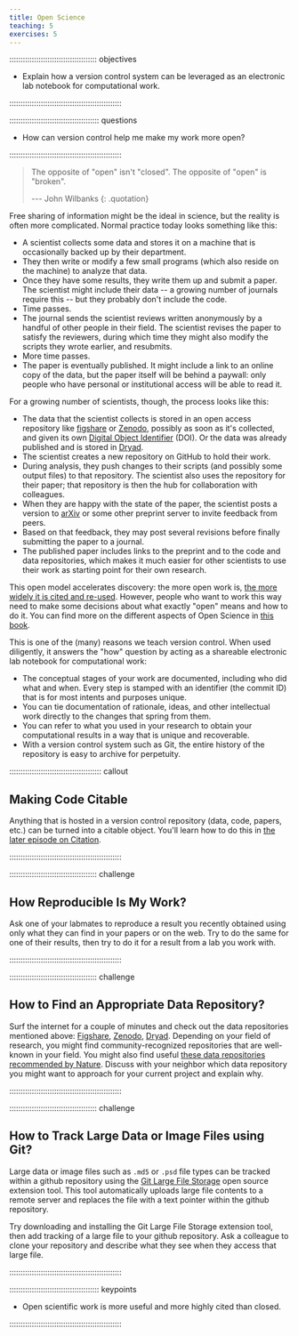 ```yaml
---
title: Open Science
teaching: 5
exercises: 5
---
```


::::::::::::::::::::::::::::::::::::::: objectives

- Explain how a version control system can be leveraged as an electronic lab notebook for computational work.

::::::::::::::::::::::::::::::::::::::::::::::::::

:::::::::::::::::::::::::::::::::::::::: questions

- How can version control help me make my work more open?

::::::::::::::::::::::::::::::::::::::::::::::::::

> The opposite of "open" isn't "closed".
> The opposite of "open" is "broken".
> 
> \--- John Wilbanks
> {: .quotation}

Free sharing of information might be the ideal in science,
but the reality is often more complicated.
Normal practice today looks something like this:

- A scientist collects some data and stores it on a machine
  that is occasionally backed up by their department.
- They then write or modify a few small programs
  (which also reside on the machine)
  to analyze that data.
- Once they have some results,
  they write them up and submit a paper.
  The scientist might include their data -- a growing number of journals require this -- but
  they probably don't include the code.
- Time passes.
- The journal sends the scientist reviews written anonymously by a handful of other people in their field.
  The scientist revises the paper to satisfy the reviewers,
  during which time they might also modify the scripts they wrote earlier,
  and resubmits.
- More time passes.
- The paper is eventually published.
  It might include a link to an online copy of the data,
  but the paper itself will be behind a paywall:
  only people who have personal or institutional access
  will be able to read it.

For a growing number of scientists,
though,
the process looks like this:

- The data that the scientist collects is stored in an open access repository
  like [figshare](https://figshare.com/) or
  [Zenodo](https://zenodo.org), possibly as soon as it's collected,
  and given its own
  [Digital Object Identifier](https://en.wikipedia.org/wiki/Digital_object_identifier) (DOI).
  Or the data was already published and is stored in
  [Dryad](https://datadryad.org/).
- The scientist creates a new repository on GitHub to hold their work.
- During analysis,
  they push changes to their scripts
  (and possibly some output files)
  to that repository.
  The scientist also uses the repository for their paper;
  that repository is then the hub for collaboration with colleagues.
- When they are happy with the state of the paper,
  the scientist posts a version to [arXiv](https://arxiv.org/)
  or some other preprint server
  to invite feedback from peers.
- Based on that feedback,
  they may post several revisions
  before finally submitting the paper to a journal.
- The published paper includes links to the preprint
  and to the code and data repositories,
  which  makes it much easier for other scientists
  to use their work as starting point for their own research.

This open model accelerates discovery:
the more open work is,
[the more widely it is cited and re-used](https://doi.org/10.1371/journal.pone.0000308).
However,
people who want to work this way need to make some decisions
about what exactly "open" means and how to do it. You can find more on the different aspects of Open Science in [this book](https://link.springer.com/book/10.1007/978-3-319-00026-8).

This is one of the (many) reasons we teach version control.
When used diligently,
it answers the "how" question
by acting as a shareable electronic lab notebook for computational work:

- The conceptual stages of your work are documented, including who did
  what and when. Every step is stamped with an identifier (the commit ID)
  that is for most intents and purposes unique.
- You can tie documentation of rationale, ideas, and other
  intellectual work directly to the changes that spring from them.
- You can refer to what you used in your research to obtain your
  computational results in a way that is unique and recoverable.
- With a version control system such as Git,
  the entire history of the repository is easy to archive for perpetuity.

:::::::::::::::::::::::::::::::::::::::::  callout

## Making Code Citable

Anything that is hosted in a version control repository (data, code, papers,
etc.) can be turned into a citable object. You'll learn how to do this in
[the later episode on Citation](12-citation.md).


::::::::::::::::::::::::::::::::::::::::::::::::::

:::::::::::::::::::::::::::::::::::::::  challenge

## How Reproducible Is My Work?

Ask one of your labmates to reproduce a result you recently obtained
using only what they can find in your papers or on the web.
Try to do the same for one of their results,
then try to do it for a result from a lab you work with.


::::::::::::::::::::::::::::::::::::::::::::::::::

:::::::::::::::::::::::::::::::::::::::  challenge

## How to Find an Appropriate Data Repository?

Surf the internet for a couple of minutes and check out the data repositories
mentioned above: [Figshare](https://figshare.com/), [Zenodo](https://zenodo.org),
[Dryad](https://datadryad.org/). Depending on your field of research, you might
find community-recognized repositories that are well-known in your field.
You might also find useful [these data repositories recommended by Nature](https://www.nature.com/sdata/data-policies/repositories).
Discuss with your neighbor which data repository you might want to
approach for your current project and explain why.


::::::::::::::::::::::::::::::::::::::::::::::::::

:::::::::::::::::::::::::::::::::::::::  challenge

## How to Track Large Data or Image Files using Git?

Large data or image files such as `.md5` or `.psd` file types can be tracked within
a github repository using the [Git Large File Storage](https://git-lfs.github.com)
open source extension tool.  This tool automatically uploads large file contents to
a remote server and replaces the file with a text pointer within the github repository.

Try downloading and installing the Git Large File Storage extension tool, then add
tracking of a large file to your github repository.  Ask a colleague to clone your
repository and describe what they see when they access that large file.  


::::::::::::::::::::::::::::::::::::::::::::::::::

:::::::::::::::::::::::::::::::::::::::: keypoints

- Open scientific work is more useful and more highly cited than closed.

::::::::::::::::::::::::::::::::::::::::::::::::::


